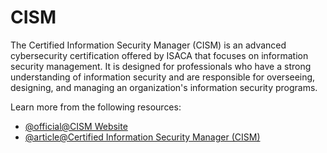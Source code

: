 # CISM

The Certified Information Security Manager (CISM) is an advanced cybersecurity certification offered by ISACA that focuses on information security management. It is designed for professionals who have a strong understanding of information security and are responsible for overseeing, designing, and managing an organization's information security programs.

Learn more from the following resources:

- [@official@CISM Website](https://www.isaca.org/credentialing/cism)
- [@article@Certified Information Security Manager (CISM)](https://www.techtarget.com/searchsecurity/definition/certified-information-security-manager-CISM)
